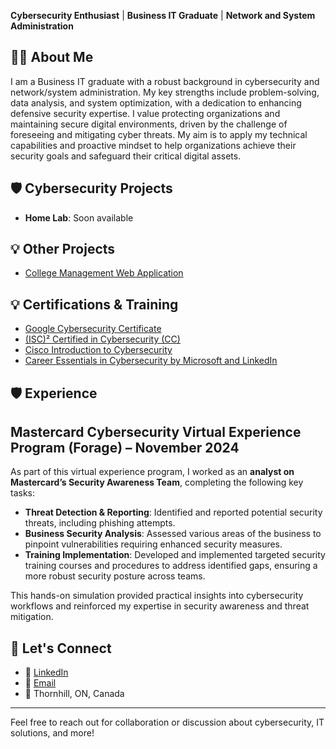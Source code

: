 **Cybersecurity Enthusiast** | **Business IT Graduate** | **Network and System Administration**

## 👨‍💻 About Me
I am a Business IT graduate with a robust background in cybersecurity and network/system administration. My key strengths include problem-solving, data analysis, and system optimization, with a dedication to enhancing defensive security expertise. I value protecting organizations and maintaining secure digital environments, driven by the challenge of foreseeing and mitigating cyber threats. My aim is to apply my technical capabilities and proactive mindset to help organizations achieve their security goals and safeguard their critical digital assets.

## 🛡 Cybersecurity Projects
- **Home Lab**: Soon available
 
## 💡 Other Projects
- [College Management Web Application](https://github.com/amitt46/web700-assignment4.git)
  
## 💡 Certifications & Training
- [Google Cybersecurity Certificate](https://www.credly.com/badges/763a4f6d-e22a-47b4-8b62-81cf130da1c8/linked_in_profile)
- [(ISC)² Certified in Cybersecurity (CC)](https://www.credly.com/badges/eb9f85ee-7526-4b35-9a88-85c4cac7fbc6/public_url)
- [Cisco Introduction to Cybersecurity](https://www.credly.com/badges/c26529c0-8500-4e4b-929e-90637148f9ff/linked_in_profile)
- [Career Essentials in Cybersecurity by Microsoft and LinkedIn](https://www.linkedin.com/learning/certificates/a4f846ed9cff0975b4a097c22167e428955cca4d8c36173bccec8ec396cb9885?u=2169170)

## 🛡 Experience
## Mastercard Cybersecurity Virtual Experience Program (Forage) – November 2024

As part of this virtual experience program, I worked as an **analyst on Mastercard’s Security Awareness Team**, completing the following key tasks:

- **Threat Detection & Reporting**: Identified and reported potential security threats, including phishing attempts.  
- **Business Security Analysis**: Assessed various areas of the business to pinpoint vulnerabilities requiring enhanced security measures.  
- **Training Implementation**: Developed and implemented targeted security training courses and procedures to address identified gaps, ensuring a more robust security posture across teams.  

This hands-on simulation provided practical insights into cybersecurity workflows and reinforced my expertise in security awareness and threat mitigation.


## 🌱 Let's Connect
- 🔗 [LinkedIn](https://www.linkedin.com/in/amitt46)
- 📧 [Email](mailto:amitsinghthakuri80@gmail.com)
- 📍 Thornhill, ON, Canada

---
Feel free to reach out for collaboration or discussion about cybersecurity, IT solutions, and more!

